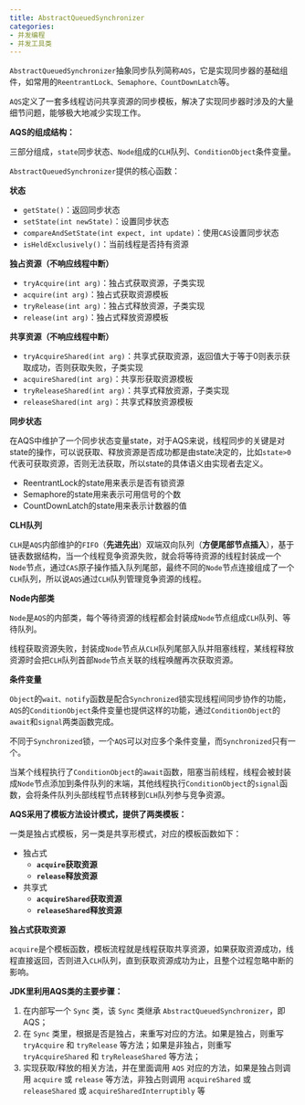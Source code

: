 ```yaml
---
title: AbstractQueuedSynchronizer
categories: 
- 并发编程
- 并发工具类
---
```


`AbstractQueuedSynchronizer`抽象同步队列简称`AQS`，它是实现同步器的基础组件，如常用的`ReentrantLock、Semaphore、CountDownLatch`等。

`AQS`定义了一套多线程访问共享资源的同步模板，解决了实现同步器时涉及的大量细节问题，能够极大地减少实现工作。

**AQS的组成结构：**

三部分组成，`state`同步状态、`Node`组成的`CLH`队列、`ConditionObject`条件变量。

`AbstractQueuedSynchronizer`提供的核心函数：

**状态**

- `getState()`：返回同步状态
- `setState(int newState)`：设置同步状态
- `compareAndSetState(int expect, int update)`：使用`CAS`设置同步状态
- `isHeldExclusively()`：当前线程是否持有资源

**独占资源（不响应线程中断）**

- `tryAcquire(int arg)`：独占式获取资源，子类实现
- `acquire(int arg)`：独占式获取资源模板
- `tryRelease(int arg)`：独占式释放资源，子类实现
- `release(int arg)`：独占式释放资源模板

**共享资源（不响应线程中断）**

- `tryAcquireShared(int arg)`：共享式获取资源，返回值大于等于0则表示获取成功，否则获取失败，子类实现
- `acquireShared(int arg)`：共享形获取资源模板
- `tryReleaseShared(int arg)`：共享式释放资源，子类实现
- `releaseShared(int arg)`：共享式释放资源模板

**同步状态**

在AQS中维护了一个同步状态变量state，对于AQS来说，线程同步的关键是对state的操作，可以说获取、释放资源是否成功都是由state决定的，比如`state>0`代表可获取资源，否则无法获取，所以state的具体语义由实现者去定义。

- ReentrantLock的state用来表示是否有锁资源
- Semaphore的state用来表示可用信号的个数
- CountDownLatch的state用来表示计数器的值

**CLH队列**

`CLH`是`AQS`内部维护的`FIFO`（**先进先出**）双端双向队列（**方便尾部节点插入**），基于链表数据结构，当一个线程竞争资源失败，就会将等待资源的线程封装成一个`Node`节点，通过`CAS`原子操作插入队列尾部，最终不同的`Node`节点连接组成了一个`CLH`队列，所以说`AQS`通过`CLH`队列管理竞争资源的线程。

**Node内部类**

`Node`是`AQS`的内部类，每个等待资源的线程都会封装成`Node`节点组成`CLH`队列、等待队列。

线程获取资源失败，封装成`Node`节点从`CLH`队列尾部入队并阻塞线程，某线程释放资源时会把`CLH`队列首部`Node`节点关联的线程唤醒再次获取资源。

**条件变量**

`Object`的`wait、notify`函数是配合`Synchronized`锁实现线程间同步协作的功能，`AQS`的`ConditionObject`条件变量也提供这样的功能，通过`ConditionObject`的`await`和`signal`两类函数完成。

不同于`Synchronized`锁，一个`AQS`可以对应多个条件变量，而`Synchronized`只有一个。

当某个线程执行了`ConditionObject`的`await`函数，阻塞当前线程，线程会被封装成`Node`节点添加到条件队列的末端，其他线程执行`ConditionObject`的`signal`函数，会将条件队列头部线程节点转移到`CLH`队列参与竞争资源。

**AQS采用了模板方法设计模式，提供了两类模板：**

一类是独占式模板，另一类是共享形模式，对应的模板函数如下：

- 独占式
  - **`acquire`获取资源**
  - **`release`释放资源**
- 共享式
  - **`acquireShared`获取资源**
  - **`releaseShared`释放资源**

**独占式获取资源**

`acquire`是个模板函数，模板流程就是线程获取共享资源，如果获取资源成功，线程直接返回，否则进入`CLH`队列，直到获取资源成功为止，且整个过程忽略中断的影响。

**JDK里利用AQS类的主要步骤：**

1. 在内部写一个 `Sync` 类，该 `Sync` 类继承 `AbstractQueuedSynchronizer`，即 AQS；
2. 在 `Sync` 类里，根据是否是独占，来重写对应的方法。如果是独占，则重写 `tryAcquire` 和 `tryRelease` 等方法；如果是非独占，则重写 `tryAcquireShared` 和 `tryReleaseShared` 等方法；
3. 实现获取/释放的相关方法，并在里面调用 `AQS` 对应的方法，如果是独占则调用 `acquire` 或 `release` 等方法，非独占则调用 `acquireShared` 或 `releaseShared` 或 `acquireSharedInterruptibly` 等